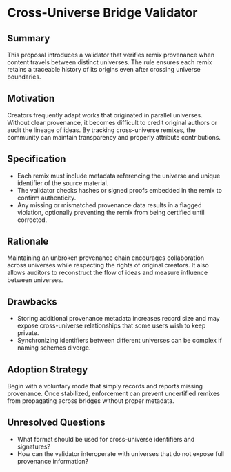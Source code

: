 # Cross-Universe Bridge Validator

<!-- Example path: rfcs/validators/003-cross-universe-bridge/README.md -->

## Summary
This proposal introduces a validator that verifies remix provenance when content travels between distinct universes. The rule ensures each remix retains a traceable history of its origins even after crossing universe boundaries.

## Motivation
Creators frequently adapt works that originated in parallel universes. Without clear provenance, it becomes difficult to credit original authors or audit the lineage of ideas. By tracking cross-universe remixes, the community can maintain transparency and properly attribute contributions.

## Specification
- Each remix must include metadata referencing the universe and unique identifier of the source material.
- The validator checks hashes or signed proofs embedded in the remix to confirm authenticity.
- Any missing or mismatched provenance data results in a flagged violation, optionally preventing the remix from being certified until corrected.

## Rationale
Maintaining an unbroken provenance chain encourages collaboration across universes while respecting the rights of original creators. It also allows auditors to reconstruct the flow of ideas and measure influence between universes.

## Drawbacks
- Storing additional provenance metadata increases record size and may expose cross-universe relationships that some users wish to keep private.
- Synchronizing identifiers between different universes can be complex if naming schemes diverge.

## Adoption Strategy
Begin with a voluntary mode that simply records and reports missing provenance. Once stabilized, enforcement can prevent uncertified remixes from propagating across bridges without proper metadata.

## Unresolved Questions
- What format should be used for cross-universe identifiers and signatures?
- How can the validator interoperate with universes that do not expose full provenance information?
